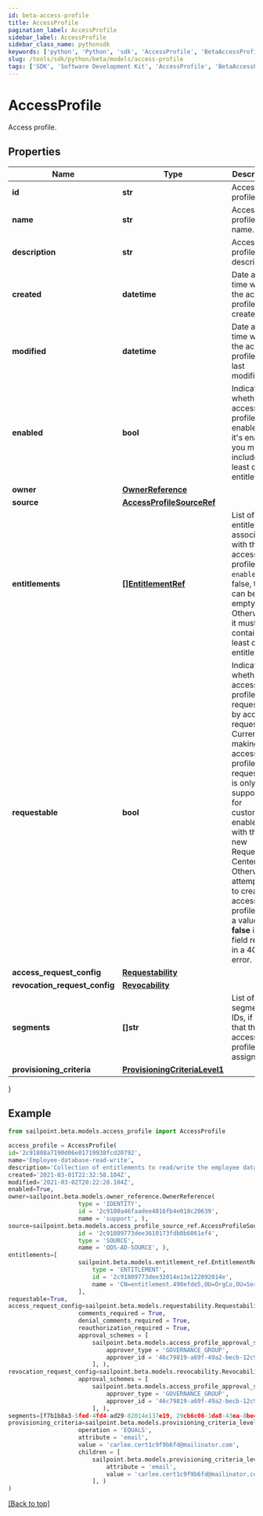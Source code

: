 ```yaml
---
id: beta-access-profile
title: AccessProfile
pagination_label: AccessProfile
sidebar_label: AccessProfile
sidebar_class_name: pythonsdk
keywords: ['python', 'Python', 'sdk', 'AccessProfile', 'BetaAccessProfile']
slug: /tools/sdk/python/beta/models/access-profile
tags: ['SDK', 'Software Development Kit', 'AccessProfile', 'BetaAccessProfile']
---
```


# AccessProfile

Access profile.

## Properties

| Name | Type | Description | Notes |
| --- | --- | --- | --- |
| **id** | **str** | Access profile ID. | [optional] [readonly] |
| **name** | **str** | Access profile name. | [required] |
| **description** | **str** | Access profile description. | [optional] |
| **created** | **datetime** | Date and time when the access profile was created. | [optional] [readonly] |
| **modified** | **datetime** | Date and time when the access profile was last modified. | [optional] [readonly] |
| **enabled** | **bool** | Indicates whether the access profile is enabled. If it's enabled, you must include at least one entitlement. | [optional] [default to False] |
| **owner** | [**OwnerReference**](owner-reference) |  | [required] |
| **source** | [**AccessProfileSourceRef**](access-profile-source-ref) |  | [required] |
| **entitlements** | [**[]EntitlementRef**](entitlement-ref) | List of entitlements associated with the access profile. If `enabled` is false, this can be empty. Otherwise, it must contain at least one entitlement. | [optional] |
| **requestable** | **bool** | Indicates whether the access profile is requestable by access request. Currently, making an access profile non-requestable is only supported for customers enabled with the new Request Center. Otherwise, attempting to create an access profile with a value **false** in this field results in a 400 error. | [optional] [default to True] |
| **access_request_config** | [**Requestability**](requestability) |  | [optional] |
| **revocation_request_config** | [**Revocability**](revocability) |  | [optional] |
| **segments** | **[]str** | List of segment IDs, if any, that the access profile is assigned to. | [optional] |
| **provisioning_criteria** | [**ProvisioningCriteriaLevel1**](provisioning-criteria-level1) |  | [optional] |

}

## Example

```python
from sailpoint.beta.models.access_profile import AccessProfile

access_profile = AccessProfile(
id='2c91808a7190d06e01719938fcd20792',
name='Employee-database-read-write',
description='Collection of entitlements to read/write the employee database',
created='2021-03-01T22:32:58.104Z',
modified='2021-03-02T20:22:28.104Z',
enabled=True,
owner=sailpoint.beta.models.owner_reference.OwnerReference(
                    type = 'IDENTITY',
                    id = '2c9180a46faadee4016fb4e018c20639',
                    name = 'support', ),
source=sailpoint.beta.models.access_profile_source_ref.AccessProfileSourceRef(
                    id = '2c91809773dee3610173fdb0b6061ef4',
                    type = 'SOURCE',
                    name = 'ODS-AD-SOURCE', ),
entitlements=[
                    sailpoint.beta.models.entitlement_ref.EntitlementRef(
                        type = 'ENTITLEMENT',
                        id = '2c91809773dee32014e13e122092014e',
                        name = 'CN=entitlement.490efde5,OU=OrgCo,OU=ServiceDept,DC=HQAD,DC=local', )
                    ],
requestable=True,
access_request_config=sailpoint.beta.models.requestability.Requestability(
                    comments_required = True,
                    denial_comments_required = True,
                    reauthorization_required = True,
                    approval_schemes = [
                        sailpoint.beta.models.access_profile_approval_scheme.AccessProfileApprovalScheme(
                            approver_type = 'GOVERNANCE_GROUP',
                            approver_id = '46c79819-a69f-49a2-becb-12c971ae66c6', )
                        ], ),
revocation_request_config=sailpoint.beta.models.revocability.Revocability(
                    approval_schemes = [
                        sailpoint.beta.models.access_profile_approval_scheme.AccessProfileApprovalScheme(
                            approver_type = 'GOVERNANCE_GROUP',
                            approver_id = '46c79819-a69f-49a2-becb-12c971ae66c6', )
                        ], ),
segments=[f7b1b8a3-5fed-4fd4-ad29-82014e137e19, 29cb6c06-1da8-43ea-8be4-b3125f248f2a],
provisioning_criteria=sailpoint.beta.models.provisioning_criteria_level1.ProvisioningCriteriaLevel1(
                    operation = 'EQUALS',
                    attribute = 'email',
                    value = 'carlee.cert1c9f9b6fd@mailinator.com',
                    children = [
                        sailpoint.beta.models.provisioning_criteria_level2.ProvisioningCriteriaLevel2(
                            attribute = 'email',
                            value = 'carlee.cert1c9f9b6fd@mailinator.com', )
                        ], )
)

```

[[Back to top]](#)
